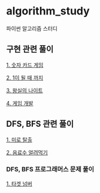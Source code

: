 # algorithm_study
파이썬 알고리즘 스터디

## 구현 관련 풀이
  [1. 숫자 카드 게임](https://github.com/8282qwe/algorithm_study/blob/master/그리디%20알고리즘/숫자카드%20게임(p.39).py)
  
  [2. 1이 될 때 까지](https://github.com/8282qwe/algorithm_study/blob/master/그리디%20알고리즘/1이%20될%20때까지(p.99).py)
  
  [3. 왕실의 나이트](https://github.com/8282qwe/algorithm_study/blob/master/구현/왕실의%20나이트(p.115).py)
  
  [4. 게임 개발](https://github.com/8282qwe/algorithm_study/blob/master/구현/게임%20개발(p.118).py)

## DFS, BFS 관련 풀이
  [1. 미로 탈출](https://github.com/8282qwe/algorithm_study/blob/master/DFS%2CBFS/미로%20탈출(p.153).py)
  
  [2. 음료수 얼려먹기](https://github.com/8282qwe/algorithm_study/blob/master/DFS%2CBFS/음료수%20얼려먹기(p.149).py)
  
### DFS, BFS 프로그래머스 문제 풀이
  [1. 타겟 넘버](https://github.com/8282qwe/algorithm_study/blob/master/DFS%2CBFS/프로그래머스-타겟%20넘버.py)

